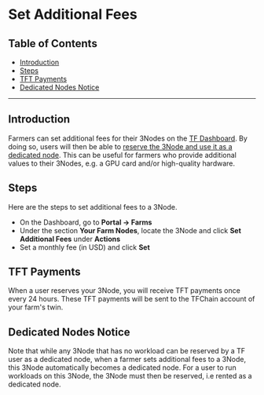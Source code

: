 <h1>Set Additional Fees</h1>

<h2>Table of Contents</h2>

- [Introduction](#introduction)
- [Steps](#steps)
- [TFT Payments](#tft-payments)
- [Dedicated Nodes Notice](#dedicated-nodes-notice)

***

## Introduction

Farmers can set additional fees for their 3Nodes on the [TF Dashboard](https://dashboard.grid.tf/). By doing so, users will then be able to [reserve the 3Node and use it as a dedicated node](../../dashboard/portal/dashboard_portal_dedicated_nodes.md).
This can be useful for farmers who provide additional values to their 3Nodes, e.g. a GPU card and/or high-quality hardware.

## Steps

Here are the steps to set additional fees to a 3Node. 

* On the Dashboard, go to **Portal -> Farms**
* Under the section **Your Farm Nodes**, locate the 3Node and click **Set Additional Fees** under **Actions**
* Set a monthly fee (in USD) and click **Set**

## TFT Payments

When a user reserves your 3Node, you will receive TFT payments once every 24 hours. These TFT payments will be sent to the TFChain account of your farm's twin.

## Dedicated Nodes Notice

Note that while any 3Node that has no workload can be reserved by a TF user as a dedicated node, when a farmer sets additional fees to a 3Node, this 3Node automatically becomes a dedicated node. For a user to run workloads on this 3Node, the 3Node must then be reserved, i.e rented as a dedicated node.